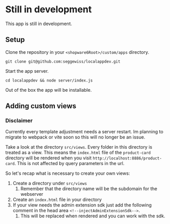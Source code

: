# Still in development
This app is still in development.

## Setup
Clone the repository in your `<shopware6Root>/custom/apps` directory.

```
git clone git@github.com:seggewiss/localappdev.git
```

Start the app server.

```
cd localappdev && node server/index.js
```

Out of the box the app will be installable.

## Adding custom views

### Disclaimer
Currently every template adjustment needs a server restart.
Im planning to migrate to webpack or vite soon so this will no longer be an issue.

Take a look at the directory `src/views`. Every folder in this directory is treated as a view.
This means the `index.html` file of the `product-card` directory will be rendered when you visit `http://localhost:8886/product-card`.
This is not affected by query parameters in the url.

So let's recap what is necessary to create your own views:
1. Create a directory under `src/views`
   1. Remember that the directory name will be the subdomain for the webserver
2. Create an `index.html` file in your directory
3. If your view needs the admin extension sdk just add the following comment in the head area `<!--injectAdminExtensionSdk-->`.
   1. This will be replaced when rendered and you can work with the sdk.
